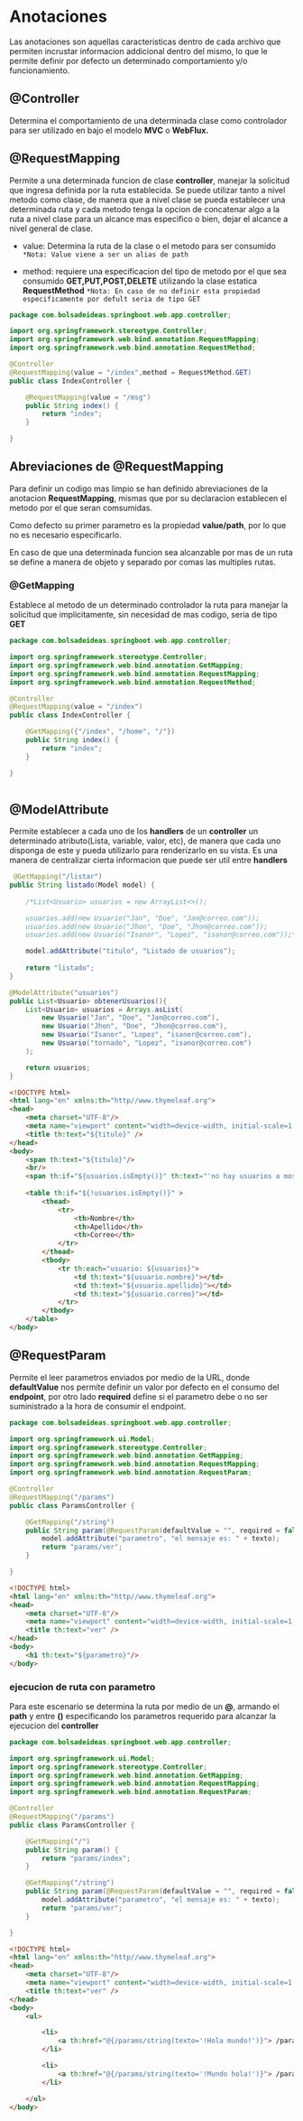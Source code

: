 # Anotaciones

Las anotaciones son aquellas caracteristicas dentro de cada archivo que permiten incrustar informacion addicional dentro del mismo, lo que le permite definir por defecto un determinado comportamiento y/o funcionamiento.  

## @Controller

Determina el comportamiento de una determinada clase como controlador para ser utilizado en bajo el modelo **MVC** o **WebFlux.**  

## @RequestMapping

Permite a una determinada funcion de clase **controller**, manejar la solicitud que ingresa definida por la ruta establecida. Se puede utilizar tanto a nivel metodo como clase, de manera que a nivel clase se pueda establecer una determinada ruta y cada metodo tenga la opcion de concatenar algo a la ruta a nivel clase para un alcance mas especifico o bien, dejar el alcance a nivel general de clase.  

- value: Determina la ruta de la clase o el metodo para ser consumido
`*Nota: Value viene a ser un alias de path`

- method: requiere una especificacion del tipo de metodo por el que sea consumido **GET,PUT,POST,DELETE** utilizando la clase estatica **RequestMethod**
`*Nota: En caso de no definir esta propiedad especificamente por defult seria de tipo GET`

~~~java
package com.bolsadeideas.springboot.web.app.controller;

import org.springframework.stereotype.Controller;
import org.springframework.web.bind.annotation.RequestMapping;
import org.springframework.web.bind.annotation.RequestMethod;

@Controller
@RequestMapping(value = "/index",method = RequestMethod.GET)
public class IndexController {

    @RequestMapping(value = "/msg")
    public String index() {
        return "index";
    }

}

~~~

## Abreviaciones de @RequestMapping

Para definir un codigo mas limpio se han definido abreviaciones de la anotacion **RequestMapping**, mismas que por su declaracion establecen el metodo por el que seran comsumidas.  

Como defecto su primer parametro es la propiedad **value/path**, por lo que no es necesario especificarlo.  

En caso de que una determinada funcion sea alcanzable por mas de un ruta se define a manera de objeto y separado por comas las multiples rutas.  

### @GetMapping

Establece al metodo de un determinado controlador la ruta para manejar la solicitud que implicitamente, sin necesidad de mas codigo, seria de tipo **GET**

~~~java
package com.bolsadeideas.springboot.web.app.controller;

import org.springframework.stereotype.Controller;
import org.springframework.web.bind.annotation.GetMapping;
import org.springframework.web.bind.annotation.RequestMapping;
import org.springframework.web.bind.annotation.RequestMethod;

@Controller
@RequestMapping(value = "/index")
public class IndexController {

    @GetMapping({"/index", "/home", "/"})
    public String index() {
        return "index";
    }

}
 
~~~

## @ModelAttribute

Permite establecer a cada uno de los **handlers** de un **controller** un determinado atributo(Lista, variable, valor, etc), de manera que cada uno disponga de este y pueda utilizarlo para renderizarlo en su vista.  Es una manera de centralizar cierta informacion que puede ser util entre **handlers**

~~~java
 @GetMapping("/listar")
public String listado(Model model) {
    
    /*List<Usuario> usuarios = new ArrayList<>();

    usuarios.add(new Usuario("Jan", "Doe", "Jan@correo.com"));
    usuarios.add(new Usuario("Jhon", "Doe", "Jhon@correo.com"));
    usuarios.add(new Usuario("Isanor", "Lopez", "isanor@correo.com"));*/

    model.addAttribute("titulo", "Listado de usuarios");
    
    return "listado";
}

@ModelAttribute("usuarios")
public List<Usuario> obtenerUsuarios(){
    List<Usuario> usuarios = Arrays.asList(
        new Usuario("Jan", "Doe", "Jan@correo.com"), 
        new Usuario("Jhon", "Doe", "Jhon@correo.com"),
        new Usuario("Isanor", "Lopez", "isanor@correo.com"),
        new Usuario("tornado", "Lopez", "isanor@correo.com")
    );

    return usuarios;
}
~~~

~~~html
<!DOCTYPE html>
<html lang="en" xmlns:th="http//www.thymeleaf.org">
<head>
    <meta charset="UTF-8"/>
    <meta name="viewport" content="width=device-width, initial-scale=1.0">
    <title th:text="${titulo}" />
</head>
<body>
    <span th:text="${titulo}"/>
    <br/>
    <span th:if="${usuarios.isEmpty()}" th:text="'no hay usuarios a mostrar'"/>
    
    <table th:if="${!usuarios.isEmpty()}" >
        <thead>
            <tr>
                <th>Nombre</th>
                <th>Apellido</th>
                <th>Correo</th>
            </tr>
        </thead>
        <tbody>
            <tr th:each="usuario: ${usuarios}">
                <td th:text="${usuario.nombre}"></td>
                <td th:text="${usuario.apellido}"></td>
                <td th:text="${usuario.correo}"></td>
            </tr>
        </tbody>
    </table>  
</body>
~~~

## @RequestParam

Permite el leer parametros enviados por medio de la URL, donde **defaultValue** nos permite definir un valor por defecto en el consumo del **endpoint**, por otro lado **required** define si el parametro debe o no ser suministrado a la hora de consumir el endpoint.  

~~~java
package com.bolsadeideas.springboot.web.app.controller;

import org.springframework.ui.Model;
import org.springframework.stereotype.Controller;
import org.springframework.web.bind.annotation.GetMapping;
import org.springframework.web.bind.annotation.RequestMapping;
import org.springframework.web.bind.annotation.RequestParam;

@Controller
@RequestMapping("/params")
public class ParamsController {

    @GetMapping("/string")
    public String param(@RequestParam(defaultValue = "", required = false) String texto,Model model) {
        model.addAttribute("parametro", "el mensaje es: " + texto);
        return "params/ver";
    }

}
~~~

~~~html
<!DOCTYPE html>
<html lang="en" xmlns:th="http//www.thymeleaf.org">
<head>
    <meta charset="UTF-8"/>
    <meta name="viewport" content="width=device-width, initial-scale=1.0">
    <title th:text="ver" />
</head>
<body>
    <h1 th:text="${parametro}"/>
</body>
~~~

### ejecucion de ruta con parametro

Para este escenario se determina la ruta por medio de un **@**, armando el **path** y entre **()** especificando los parametros requerido para alcanzar la ejecucion del **controller**

~~~java
package com.bolsadeideas.springboot.web.app.controller;

import org.springframework.ui.Model;
import org.springframework.stereotype.Controller;
import org.springframework.web.bind.annotation.GetMapping;
import org.springframework.web.bind.annotation.RequestMapping;
import org.springframework.web.bind.annotation.RequestParam;

@Controller
@RequestMapping("/params")
public class ParamsController {

    @GetMapping("/")
    public String param() {
        return "params/index";
    }

    @GetMapping("/string")
    public String param(@RequestParam(defaultValue = "", required = false) String texto,Model model) {
        model.addAttribute("parametro", "el mensaje es: " + texto);
        return "params/ver";
    }

}

~~~

~~~html
<!DOCTYPE html>
<html lang="en" xmlns:th="http//www.thymeleaf.org">
<head>
    <meta charset="UTF-8"/>
    <meta name="viewport" content="width=device-width, initial-scale=1.0">
    <title th:text="ver" />
</head>
<body>
    <ul>

        <li>
            <a th:href="@{/params/string(texto='!Hola mundo!')}"> /params/string/'!Hola mundo!'</a>	
        </li>

        <li>
            <a th:href="@{/params/string(texto='!Mundo hola!')}"> /params/string/'!Mundo hola!'</a>
        </li>

    </ul>
</body>
~~~
